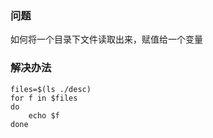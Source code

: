 ### 问题
如何将一个目录下文件读取出来，赋值给一个变量  

### 解决办法
```
files=$(ls ./desc)
for f in $files
do
    echo $f
done
```
